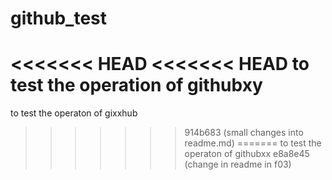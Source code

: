 # github_test
<<<<<<< HEAD
<<<<<<< HEAD
to test the operation of githubxy
=======
to test the operaton of gixxhub
>>>>>>> 914b683 (small changes into readme.md)
=======
to test the operaton of githubxx
>>>>>>> e8a8e45 (change in readme in f03)
